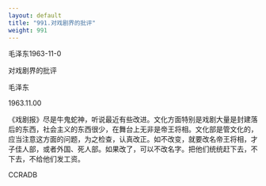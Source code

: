 ```yaml
---
layout: default
title: "991.对戏剧界的批评"
weight: 991
---
```


毛泽东1963-11-0

对戏剧界的批评

毛泽东

1963.11.00

《戏剧报》尽是牛鬼蛇神，听说最近有些改进。文化方面特别是戏剧大量是封建落后的东西，社会主义的东西很少，在舞台上无非是帝王将相。文化部是管文化的，应当注意这方面的问题，为之检查，认真改正。如不改变，就要改名帝王将相，才子佳人部，或者外国、死人部。如果改了，可以不改名字。把他们统统赶下去，不下去，不给他们发工资。

CCRADB

